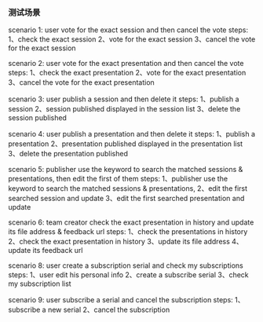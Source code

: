 
### 测试场景
scenario 1: user vote for the exact session and then cancel the vote
steps:
    1、check the exact session
    2、vote for the exact session
    3、cancel the vote for the exact session

scenario 2: user vote for the exact presentation and then cancel the vote
steps:
    1、check the exact presentation
    2、vote for the exact presentation
    3、cancel the vote for the exact presentation

scenario 3: user publish a session and then delete it
steps:
    1、publish a session
    2、session published displayed in the session list
    3、delete the session published

scenario 4: user publish a presentation and then delete it
steps:
    1、publish a presentation
    2、presentation published displayed in the presentation list
    3、delete the presentation published
    
scenario 5: publisher use the keyword to search the matched sessions & presentations, then edit the first of them
steps:
    1、publisher use the keyword to search the matched sessions & presentations,
    2、edit the first searched session and update 
    3、edit the first searched presentation and update 
     
scenario 6: team creator check the exact presentation in history and update its file address & feedback url
steps:
    1、check the presentations in history 
    2、check the exact presentation in history
    3、update its file address
    4、update its feedback url   
    
scenario 8: user create a subscription serial and check my subscriptions
steps: 
    1、user edit his personal info
    2、create a subscribe serial
    3、check my subscription list
   
scenario 9: user subscribe a serial and cancel the subscription
steps: 
    1、subscribe a new serial
    2、cancel the subscription